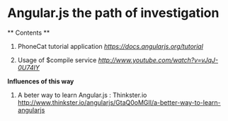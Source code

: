 Angular.js the path of investigation
===========

** Contents **

1. PhoneCat tutorial application
*https://docs.angularjs.org/tutorial*

2. Usage of $compile service
*http://www.youtube.com/watch?v=vJqJ-0U74IY*


**Influences of this way**

1. A beter way to learn Angular.js : Thinkster.io
http://www.thinkster.io/angularjs/GtaQ0oMGIl/a-better-way-to-learn-angularjs

